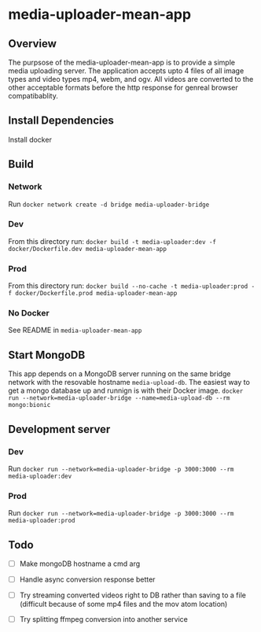 # media-uploader-mean-app

## Overview
The purpsose of the media-uploader-mean-app is to provide a simple media uploading server. The application accepts upto 4 files of all image types and video types mp4, webm, and ogv. All videos are converted to the other acceptable formats before the http response for genreal browser compatibablity. 

## Install Dependencies
Install docker

## Build
### Network 
Run `docker network create -d bridge media-uploader-bridge`

### Dev
From this directory run: `docker build -t media-uploader:dev -f docker/Dockerfile.dev media-uploader-mean-app`
### Prod
From this directory run: `docker build --no-cache -t media-uploader:prod -f docker/Dockerfile.prod media-uploader-mean-app`

### No Docker
See README in `media-uploader-mean-app`

## Start MongoDB

This app depends on a MongoDB server running on the same bridge network with the resovable hostname `media-upload-db`. The easiest way to get a mongo database up and runnign is with their Docker image.
`docker run --network=media-uploader-bridge --name=media-upload-db --rm mongo:bionic`

## Development server
### Dev
Run `docker run --network=media-uploader-bridge -p 3000:3000 --rm media-uploader:dev`
### Prod
Run `docker run --network=media-uploader-bridge -p 3000:3000 --rm media-uploader:prod`

## Todo
* [ ] Make mongoDB hostname a cmd arg
* [ ] Handle async conversion response better
* [ ] Try streaming converted videos right to DB rather than saving to a file (difficult because of some mp4 files and the mov atom location)
* [ ] Try splitting ffmpeg conversion into another service


